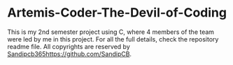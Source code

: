 # Artemis-Coder-The-Devil-of-Coding
This is my 2nd semester project using C, where 4 members of the team were led by me in this project. For all the full details, check the repository readme file.  All copyrights are reserved by [Sandipcb365](https://github.com/SandipCB)https://github.com/SandipCB.
